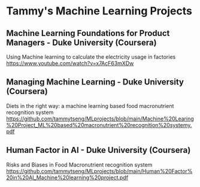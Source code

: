 # Tammy's Machine Learning Projects

## Machine Learning Foundations for Product Managers - Duke University (Coursera)

Using Machine learning to calculate the electricity usage in factories 
https://www.youtube.com/watch?v=x7AcF63mXDw

## Managing Machine Learning - Duke University (Coursera)

Diets in the right way: a machine learning based food macronutrient recognition system
https://github.com/tammytseng/MLprojects/blob/main/Machine%20Learing%20Project_ML%20based%20macronutrient%20recognition%20systemy.pdf

## Human Factor in AI - Duke University (Coursera)

Risks and Biases in Food Macronutrient recognition system
https://github.com/tammytseng/MLprojects/blob/main/Human%20Factor%20in%20AI_Machine%20learning%20project.pdf


